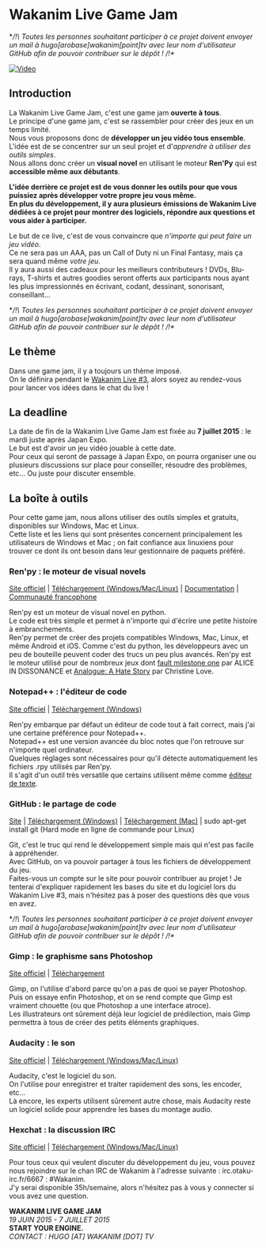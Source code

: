 # Wakanim Live Game Jam

**/!\ Toutes les personnes souhaitant participer à ce projet doivent envoyer un mail à hugo[arobase]wakanim[point]tv avec leur nom d'utilisateur GitHub afin de pouvoir contribuer sur le dépôt ! /!\**

[![Video](http://img.youtube.com/vi/h9oPsSUe_ng/0.jpg)](http://www.youtube.com/watch?v=h9oPsSUe_ng)

## Introduction

La Wakanim Live Game Jam, c'est une game jam **ouverte à tous**.  
Le principe d'une game jam, c'est se rassembler pour créer des jeux en un temps limité.  
Nous vous proposons donc de **développer un jeu vidéo tous ensemble**.  
L'idée est de se concentrer sur un seul projet et d'*apprendre à utiliser des outils simples*.  
Nous allons donc créer un **visual novel** en utilisant le moteur **Ren'Py** qui est **accessible même aux débutants**.  

**L'idée derrière ce projet est de vous donner les outils pour que vous puissiez après développer votre propre jeu vous même.  
En plus du développement, il y aura plusieurs émissions de Wakanim Live dédiées à ce projet pour montrer des logiciels, répondre aux questions et vous aider à participer.**

Le but de ce live, c'est de vous convaincre que *n'importe qui peut faire un jeu vidéo*.  
Ce ne sera pas un AAA, pas un Call of Duty ni un Final Fantasy, mais ça sera quand même *votre jeu*.  
Il y aura aussi des cadeaux pour les meilleurs contributeurs ! DVDs, Blu-rays, T-shirts et autres goodies seront offerts aux participants nous ayant les plus impressionnés en écrivant, codant, dessinant, sonorisant, conseillant...

**/!\ Toutes les personnes souhaitant participer à ce projet doivent envoyer un mail à hugo[arobase]wakanim[point]tv avec leur nom d'utilisateur GitHub afin de pouvoir contribuer sur le dépôt ! /!\**

## Le thème

Dans une game jam, il y a toujours un thème imposé.  
On le définira pendant le [Wakanim Live #3](https://www.youtube.com/watch?v=h9oPsSUe_ng), alors soyez au rendez-vous pour lancer vos idées dans le chat du live !

## La deadline

La date de fin de la Wakanim Live Game Jam est fixée au **7 juillet 2015** : le mardi juste après Japan Expo.  
Le but est d'avoir un jeu vidéo jouable à cette date.  
Pour ceux qui seront de passage à Japan Expo, on pourra organiser une ou plusieurs discussions sur place pour conseiller, résoudre des problèmes, etc... Ou juste pour discuter ensemble.

## La boîte à outils

Pour cette game jam, nous allons utiliser des outils simples et gratuits, disponibles sur Windows, Mac et Linux.  
Cette liste et les liens qui sont présentes concernent principalement les utilisateurs de Windows et Mac ; on fait confiance aux linuxiens pour trouver ce dont ils ont besoin dans leur gestionnaire de paquets préféré.

### Ren'py : le moteur de visual novels

[Site officiel](http://www.renpy.org/) | [Téléchargement (Windows/Mac/Linux)](http://www.renpy.org/latest.html) | [Documentation](http://www.renpy.org/doc/html/) | [Communauté francophone](http://fr.renpy.org/)

Ren'py est un moteur de visual novel en python.  
Le code est très simple et permet à n'importe qui d'écrire une petite histoire à embranchements.  
Ren'py permet de créer des projets compatibles Windows, Mac, Linux, et même Android et iOS.
Comme c'est du python, les développeurs avec un peu de bouteille peuvent coder des trucs un peu plus avancés.
Ren'py est le moteur utilisé pour de nombreux jeux dont [fault milestone one](http://store.steampowered.com/app/286260) par ALICE IN DISSONANCE et [Analogue: A Hate Story](http://store.steampowered.com/app/209370/) par Christine Love.

### Notepad++ : l'éditeur de code
[Site officiel](https://notepad-plus-plus.org/fr/) | [Téléchargement (Windows)](https://notepad-plus-plus.org/download/)

Ren'py embarque par défaut un éditeur de code tout à fait correct, mais j'ai une certaine préférence pour Notepad++.  
Notepad++ est une version avancée du bloc notes que l'on retrouve sur n'importe quel ordinateur.  
Quelques réglages sont nécessaires pour qu'il détecte automatiquement les fichiers .rpy utilisés par Ren'py.  
Il s'agit d'un outil très versatile que certains utilisent même comme [éditeur de texte](http://izual.org/ak/).


### GitHub : le partage de code
[Site](https://github.com/) | [Téléchargement (Windows)](https://windows.github.com/ ) | [Téléchargement (Mac)](https://mac.github.com/) | sudo apt-get install git (Hard mode en ligne de commande pour Linux)

Git, c'est le truc qui rend le développement simple mais qui n'est pas facile à appréhender.  
Avec GitHub, on va pouvoir partager à tous les fichiers de développement du jeu.  
Faites-vous un compte sur le site pour pouvoir contribuer au projet !
Je tenterai d'expliquer rapidement les bases du site et du logiciel lors du Wakanim Live #3, mais n'hésitez pas à poser des questions dès que vous en avez.

**/!\ Toutes les personnes souhaitant participer à ce projet doivent envoyer un mail à hugo[arobase]wakanim[point]tv avec leur nom d'utilisateur GitHub afin de pouvoir contribuer sur le dépôt ! /!\**

### Gimp : le graphisme sans Photoshop
[Site officiel](http://www.gimp.org/) | [Téléchargement](http://www.gimp.org/downloads/)

Gimp, on l'utilise d'abord parce qu'on a pas de quoi se payer Photoshop.  
Puis on essaye enfin Photoshop, et on se rend compte que Gimp est vraiment chouette (ou que Photoshop a une interface atroce).  
Les illustrateurs ont sûrement déjà leur logiciel de prédilection, mais Gimp permettra à tous de créer des petits éléments graphiques.

### Audacity : le son
[Site officiel](http://audacityteam.org/) | [Téléchargement (Windows/Mac/Linux)](http://audacityteam.org/download/)

Audacity, c'est le logiciel du son.  
On l'utilise pour enregistrer et traiter rapidement des sons, les encoder, etc...  
Là encore, les experts utilisent sûrement autre chose, mais Audacity reste un logiciel solide pour apprendre les bases du montage audio.

### Hexchat : la discussion IRC
[Site officiel](https://hexchat.github.io/) | [Téléchargement (Windows/Mac/Linux)](https://hexchat.github.io/downloads.html)

Pour tous ceux qui veulent discuter du développement du jeu, vous pouvez nous rejoindre sur le chan IRC de Wakanim à l'adresse suivante : irc.otaku-irc.fr/6667 : #Wakanim.  
J'y serai disponible 35h/semaine, alors n'hésitez pas à vous y connecter si vous avez une question.

**WAKANIM LIVE GAME JAM**  
*19 JUIN 2015 - 7 JUILLET 2015*  
**START YOUR ENGINE.**  
*CONTACT : HUGO [AT] WAKANIM [DOT] TV*
